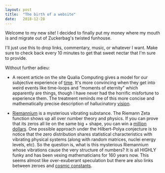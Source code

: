```yaml
---
layout: post
title:  "The birth of a website"
date:   2018-12-28
---
```


Welcome to my new site! I decided to finally put my money where my mouth is and migrate out of Zuckerbag's twisted funhouse.

I'll just use this to drop links, commentary, music, or whatever I want. Make sure to check back every 10 minutes to get that sweet nectar that I'm sure to provide.

Without further adieu:

* A recent article on the site Qualia Computing gives a model for our subjective experience of [time](https://qualiacomputing.com/2018/11/28/the-pseudo-time-arrow-explaining-phenomenal-time-with-implicit-causal-structures-in-networks-of-local-binding/). It's more convincing when they get into weird events like time-loops and "moments of eternity" which apparently are things, though I have never had the horrific misfortune to experience them. The treatment reminds me of this more concise and mathematically precise description of hallucinatory [vision](https://plus.maths.org/content/uncoiling-spiral-maths-and-hallucinations).

* [Riemannium](https://thespectrumofriemannium.wordpress.com/2012/11/07/log050-why-riemannium/) is a mysterious vibrating substance. The Riemann Zeta function shows up all over number theory and physics. If you can prove that its zeros all lie on the same big + shape, you can win a [million dollars](https://en.wikipedia.org/wiki/Millennium_Prize_Problems). One possible approach under the Hilbert-Polya conjecture is to notice that the zero distribution shares statistical characteristics with vibrating physical systems (along with random matrices, nuclei energy levels, etc). So the question is, what is this mysterious Riemannium whose vibrations cause the very structure of numbers? It is all HIGHLY funky and has been vexing mathematicians for 160 years now. This seems almost like over-exuberant speculation but there are also links between zeroes and [cosmic constants](http://www.thespectrumofriemannium.com/2018/11/10/log209-a-cosmic-link-with-a-non-trivial-zeta-zero/).
